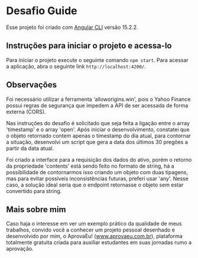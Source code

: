 # Desafio Guide

Esse projeto foi criado com [Angular CLI](https://github.com/angular/angular-cli) versão 15.2.2.

## Instruções para iniciar o projeto e acessa-lo

Para iniciar o projeto execute o seguinte comando `npm start`. Para acessar a aplicação, abra o seguinte link `http://localhost:4200/`.

## Observações

Foi necessário utilizar a ferramenta 'alloworigins.win', pois o Yahoo Finance possui regras de segurança que impedem a API de ser acessada de forma externa (CORS).

Nas instruções do desafio é solicitado que seja feita a ligação entre o array 'timestamp' e o array 'open'. Após iniciar o desenvolvimento, constatei que o objeto retornado contem apenas o timestamp do dia atual, para contornar a situação, desenvolvi um script que gera a data dos últimos 30 pregões a partir da data atual.

Foi criado a interface para a requisição dos dados do ativo, porém o retorno da propriedade 'contents' está sendo feito no formato de string, há a possibilidade de contornarmos isso criando um objeto com duas tipagens, mas para evitar possíveis inconsistências futuras, preferi usar 'any'. Nesse caso, a solução ideal seria que o endpoint retornasse o objeto sem estar convertido para string.

## Mais sobre mim

Caso haja o interesse em ver um exemplo prático da qualidade de meus trabalhos, convido você a conhecer um projeto pessoal desenhado e desenvolvido por mim, o AprovaEu! (www.aprovaeu.com.br), plataforma totalmente gratuita criada para auxiliar estudantes em suas jornadas rumo a aprovação.
